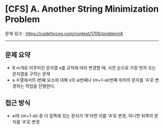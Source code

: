# [CFS] A. Another String Minimization Problem

문제 링크 : https://codeforces.com/contest/1706/problem/A

-------------------------
## 문제 요약
  - B m개로 이루어진 문자열 s를 규칙에 따라 변경할 때, 사전 순으로 가장 먼저 오는 문자열을 구하는 문제
  - a 수열에서의 i번째 요소에 대해 s의 ai번째나 (m+1-ai)번째 위치의 문자를 'A'로 변경하는 작업을 진행한다.

## 접근 방식
  - ai와 (m+1-ai) 중 더 앞쪽에 있는 문자가 'B'라면 이를 'A'로 변경, 아니면 뒤쪽의 문자를 'A'로 변경

